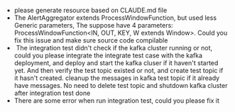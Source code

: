 - please generate resource based on CLAUDE.md file
- The AlertAggregator extends ProcessWindowFunction, but used less Generic parameters, The suppose have 4
parameters: ProcessWindowFunction<IN, OUT, KEY, W extends Window>. Could you fix this issue and make sure source
code compilable
-  The integration test didn't check if the kafka cluster running or not, could you please integrate the integrate
  test case with the kafka deployment, and deploy and start the kafka cluser if it haven't started yet. And then
  verify the test topic existed or not, and create test topic if it hasn't created. cleanup the messages in kafka
  test topic if it already have messages. No need to delete test topic and shutdown kafka cluster after integration
  test done
- There are some error when run integration test, could you please fix it

